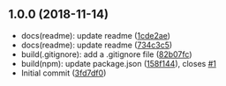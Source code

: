 ## 1.0.0 (2018-11-14)

* docs(readme): update readme ([1cde2ae](https://github.com/zhongsp/git-commit-to-changelog/commit/1cde2ae))
* docs(readme): update readme ([734c3c5](https://github.com/zhongsp/git-commit-to-changelog/commit/734c3c5))
* build(.gitignore): add a .gitignore file ([82b07fc](https://github.com/zhongsp/git-commit-to-changelog/commit/82b07fc))
* build(npm): update package.json ([158f144](https://github.com/zhongsp/git-commit-to-changelog/commit/158f144)), closes [#1](https://github.com/zhongsp/git-commit-to-changelog/issues/1)
* Initial commit ([3fd7df0](https://github.com/zhongsp/git-commit-to-changelog/commit/3fd7df0))



